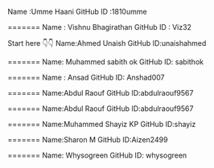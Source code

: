 Name      :Umme Haani
GitHub ID :1810umme

=======
Name      : Vishnu Bhagirathan
GitHub ID : Viz32

Start here 👇👇
Name:Ahmed Unaish
GitHub ID:unaishahmed

=======
Name: Muhammed sabith ok
GitHub ID: sabithok

=======
Name : Ansad
GitHub ID: Anshad007

=======
Name:Abdul Raouf
GitHub ID:abdulraouf9567

=======
Name:Abdul Raouf
GitHub ID:abdulraouf9567

=======
Name:Muhammed Shayiz KP
GitHub ID:shayiz

=======
Name:Sharon M
GitHub ID:Aizen2499

=======
Name: Whysogreen
GitHub ID: whysogreen
